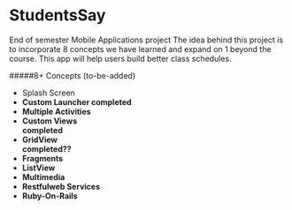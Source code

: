 # StudentsSay

End of semester Mobile Applications project
The idea behind this project is to incorporate 8 concepts we have learned and expand on 1 beyond the course.
This app will help users build better class schedules.

#####8+ Concepts (to-be-added)
<ul>
<li>Splash Screen <b><completed><b></li>
<li>Custom Launcher <b>completed</b></li>
<li>Multiple Activities <b><in progress><b></li>
<li>Custom Views</li> <b>completed</b>
<li>GridView</li> <b>completed??</b>
<li>Fragments</li>
<li>ListView <b><in progress><b></li>
<li>Multimedia <b><in progress><b></li> 
<li>Restfulweb Services</li>
<li>Ruby-On-Rails <b><using php/jquery><b></li>
</ul>
